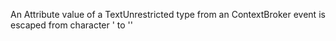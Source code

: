 An Attribute value of a TextUnrestricted type from an ContextBroker event is escaped from character ' to ''
